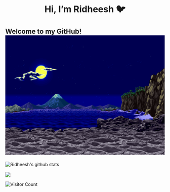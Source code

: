 <div align="center">
<h1> Hi, I’m Ridheesh 🐦 </h1> 
</div>

<h2> Welcome to my GitHub! <br><img src="https://github.com/RidheeshAmarthya/RidheeshAmarthya/blob/main/wallpaper.gif"></h1>


![Ridheesh's github stats](https://github-readme-stats.vercel.app/api?username=RidheeshAmarthya&count_private=true&show_icons=true&theme=dark)

<a href="https://github.com/RidheeshAmarthya/github-readme-stats"><img align="center" src="https://github-readme-stats.vercel.app/api/top-langs/?username=RidheeshAmarthya&hide=javascript,css,scsshtml&layout=compact&theme=dark" /></a>

![Visitor Count](https://profile-counter.glitch.me/{RidheeshAmarthya}/count.svg) 
